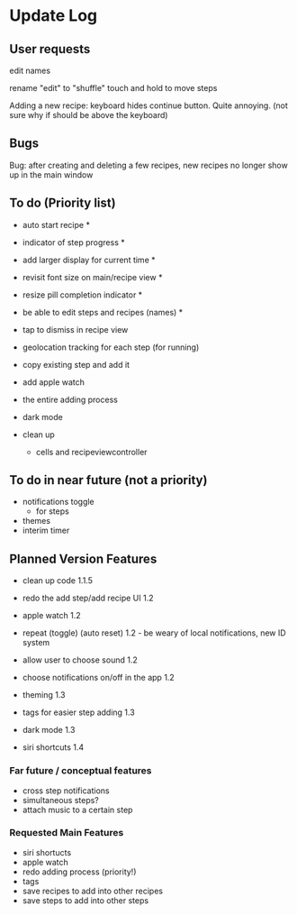 
# Update Log

## User requests
edit names

rename "edit" to "shuffle"
touch and hold to move steps

Adding a new recipe: keyboard hides continue button. Quite annoying. (not sure why if should be above the keyboard)


## Bugs
Bug: after creating and deleting a few recipes, new recipes no longer show up in the main window

## To do (Priority list)
- auto start recipe *
- indicator of step progress *
- add larger display for current time *
- revisit font size on main/recipe view *
- resize pill completion indicator *
- be able to edit steps and recipes (names) *
- tap to dismiss  in recipe view

- geolocation tracking for each step (for running)
- copy existing step and add it
- add apple watch
- the entire adding process
- dark mode
- clean up
    - cells and recipeviewcontroller
## To do in near future (not a priority)
- notifications toggle
    - for steps
- themes
- interim timer 

## Planned Version Features

- clean up code 1.1.5
- redo the add step/add recipe UI 1.2

- apple watch 1.2
- repeat (toggle) (auto reset) 1.2 - be weary of local notifications, new ID system
- allow user to choose sound 1.2
- choose notifications on/off in the app 1.2
- theming 1.3

- tags for easier step adding 1.3
- dark mode 1.3

- siri shortcuts 1.4

### Far future / conceptual features
- cross step notifications
- simultaneous steps?
- attach music to a certain step

### Requested Main Features
- siri shortucts
- apple watch
- redo adding process (priority!)
- tags
- save recipes to add into other recipes
- save steps to add into other steps
